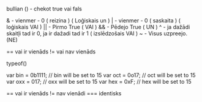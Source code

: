 bullian () - chekot true vai fals

& - vienmer - 0  ( reizina ) ( Loģiskais un )
| - vienmer - 0  ( saskaita ) ( loģiskais VAI )
|| - Pirmo True  ( VAI )
&& - Pēdejo True ( UN )
^ - ja dažādi skaitļi tad ir 0, ja ir dažadi tad ir 1 ( izslēdzošais VAI )
~ - Visus uzpreejo. (NE) 

== vai ir vienāds
!= vai nav vienāds

typeof()



var bin = 0b1111;    // bin will be set to 15
var oct = 0o17;      // oct will be set to 15
var oxx = 017;       // oxx will be set to 15
var hex = 0xF;       // hex will be set to 15

== vai ir vienāds
!= nav vienādi
=== identisks